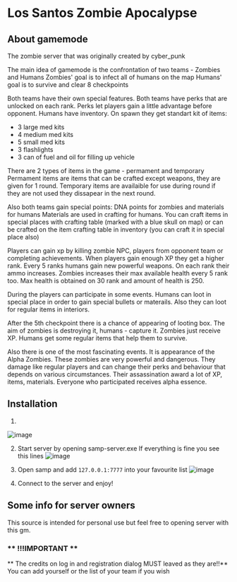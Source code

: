 # Los Santos Zombie Apocalypse #

## About gamemode ##
The zombie server that was originally created by cyber_punk

The main idea of gamemode is the confrontation of two teams - Zombies and Humans
Zombies' goal is to infect all of humans on the map
Humans' goal is to survive and clear 8 checkpoints

Both teams have their own special features. Both teams have perks that are unlocked on each rank.
Perks let players gain a little advantage before opponent. 
Humans have inventory. On spawn they get standart kit of items:
- 3 large med kits
- 4 medium med kits
- 5 small med kits
- 3 flashlights
- 3 can of fuel and oil for filling up vehicle

There are 2 types of items in the game - permament and temporary
Permament items are items that can be crafted except weapons, they are given for 1 round.
Temporary items are availaible for use during round if they are not used they dissapear in the next round.

Also both teams gain special points: DNA points for zombies and materials for humans
Materials are used in crafting for humans. You can craft items in special places with crafting table (marked with a blue skull on map)
or can be crafted on the item crafting table in inventory (you can craft it in special place also) 

Players can gain xp by killing zombie NPC, players from opponent team or completing achievements.
When players gain enough XP they get a higher rank. Every 5 ranks humans gain new powerful weapons.
On each rank their ammo increases. Zombies increases their max available health every 5 rank too. Max health is obtained on 30 rank
and amount of health is 250.

During the players can participate in some events. Humans can loot in special place in order to gain special bullets or materails.
Also they can loot for regular items in interiors.

After the 5th checkpoint there is a chance of appearing of looting box. The aim of zombies is destroying it, humans - capture it.
Zombies just receive XP. Humans get some regular items that help them to survive.

Also there is one of the most fascinating events. It is appearance of the Alpha Zombies. These zombies are very powerful and dangerous.
They damage like regular players and can change their perks and behaviour that depends on various circumstances. 
Their assassination award a lot of XP, items, materials. Everyone who participated receives alpha essence.

## Installation ##

1)
![image](https://user-images.githubusercontent.com/48206034/221178733-00c433b2-4c42-4612-bca5-c8677aacb8ab.png)

2) Start server by opening samp-server.exe
If everything is fine you see this lines
![image](https://user-images.githubusercontent.com/48206034/221177800-87fdf1c1-76c7-4164-b8fb-b774ace37f1b.png)

3) Open samp and add ``` 127.0.0.1:7777 ``` into your favourite list
![image](https://user-images.githubusercontent.com/48206034/221177999-ec388a65-ca59-46fe-bd23-d3c922880388.png)

4) Connect to the server and enjoy!

## Some info for server owners ##

This source is intended for personal use but feel free to opening server with this gm.
<span style="color:green;font-weight:700;font-size:20px">
  ### ** !!!IMPORTANT ** ###
** The credits on log in and registration dialog MUST leaved as they are!!** </span>
You can add yourself or the list of your team if you wish



